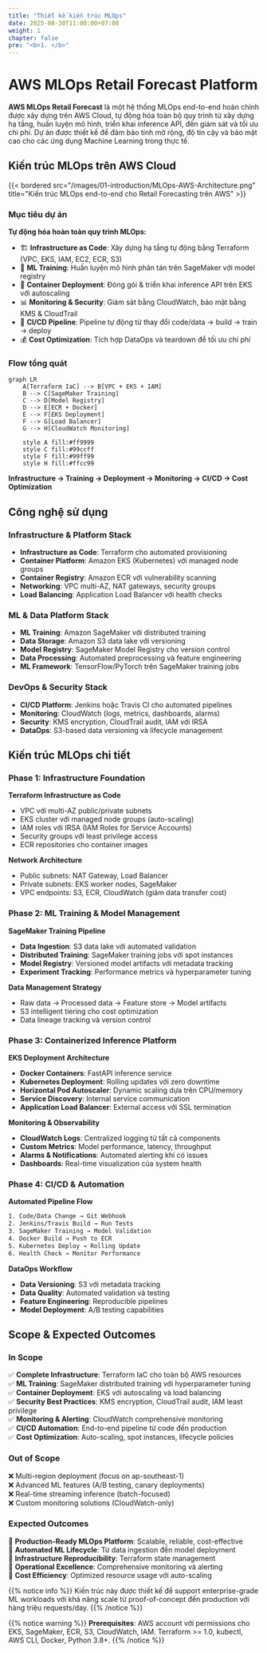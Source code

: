 ```yaml
---
title: "Thiết kế kiến trúc MLOps"
date: 2025-08-30T11:00:00+07:00
weight: 1
chapter: false
pre: "<b>1. </b>"
---
```


# AWS MLOps Retail Forecast Platform

**AWS MLOps Retail Forecast** là một hệ thống MLOps end-to-end hoàn chỉnh được xây dựng trên AWS Cloud, tự động hóa toàn bộ quy trình từ xây dựng hạ tầng, huấn luyện mô hình, triển khai inference API, đến giám sát và tối ưu chi phí. Dự án được thiết kế để đảm bảo tính mở rộng, độ tin cậy và bảo mật cao cho các ứng dụng Machine Learning trong thực tế.

## Kiến trúc MLOps trên AWS Cloud

{{< bordered src="/images/01-introduction/MLOps-AWS-Architecture.png" title="Kiến trúc MLOps end-to-end cho Retail Forecasting trên AWS" >}}

### Mục tiêu dự án

**Tự động hóa hoàn toàn quy trình MLOps:**
- 🏗️ **Infrastructure as Code**: Xây dựng hạ tầng tự động bằng Terraform (VPC, EKS, IAM, EC2, ECR, S3)
- 🤖 **ML Training**: Huấn luyện mô hình phân tán trên SageMaker với model registry
- 🚀 **Container Deployment**: Đóng gói & triển khai inference API trên EKS với autoscaling
- 📊 **Monitoring & Security**: Giám sát bằng CloudWatch, bảo mật bằng KMS & CloudTrail
- 🔄 **CI/CD Pipeline**: Pipeline tự động từ thay đổi code/data → build → train → deploy
- 💰 **Cost Optimization**: Tích hợp DataOps và teardown để tối ưu chi phí

### Flow tổng quát

```mermaid
graph LR
    A[Terraform IaC] --> B[VPC + EKS + IAM]
    B --> C[SageMaker Training]
    C --> D[Model Registry]
    D --> E[ECR + Docker]
    E --> F[EKS Deployment]
    F --> G[Load Balancer]
    G --> H[CloudWatch Monitoring]
    
    style A fill:#ff9999
    style C fill:#99ccff
    style F fill:#99ff99
    style H fill:#ffcc99
```

**Infrastructure → Training → Deployment → Monitoring → CI/CD → Cost Optimization**

## Công nghệ sử dụng

### Infrastructure & Platform Stack
- **Infrastructure as Code**: Terraform cho automated provisioning
- **Container Platform**: Amazon EKS (Kubernetes) với managed node groups
- **Container Registry**: Amazon ECR với vulnerability scanning  
- **Networking**: VPC multi-AZ, NAT gateways, security groups
- **Load Balancing**: Application Load Balancer với health checks

### ML & Data Platform Stack  
- **ML Training**: Amazon SageMaker với distributed training
- **Data Storage**: Amazon S3 data lake với versioning
- **Model Registry**: SageMaker Model Registry cho version control
- **Data Processing**: Automated preprocessing và feature engineering
- **ML Framework**: TensorFlow/PyTorch trên SageMaker training jobs

### DevOps & Security Stack
- **CI/CD Platform**: Jenkins hoặc Travis CI cho automated pipelines
- **Monitoring**: CloudWatch (logs, metrics, dashboards, alarms)
- **Security**: KMS encryption, CloudTrail audit, IAM với IRSA
- **DataOps**: S3-based data versioning và lifecycle management

## Kiến trúc MLOps chi tiết

### Phase 1: Infrastructure Foundation

**Terraform Infrastructure as Code**
- VPC với multi-AZ public/private subnets
- EKS cluster với managed node groups (auto-scaling)
- IAM roles với IRSA (IAM Roles for Service Accounts)
- Security groups với least privilege access
- ECR repositories cho container images

**Network Architecture**
- Public subnets: NAT Gateway, Load Balancer
- Private subnets: EKS worker nodes, SageMaker
- VPC endpoints: S3, ECR, CloudWatch (giảm data transfer cost)

### Phase 2: ML Training & Model Management

**SageMaker Training Pipeline**
- **Data Ingestion**: S3 data lake với automated validation
- **Distributed Training**: SageMaker training jobs với spot instances
- **Model Registry**: Versioned model artifacts với metadata tracking
- **Experiment Tracking**: Performance metrics và hyperparameter tuning

**Data Management Strategy**
- Raw data → Processed data → Feature store → Model artifacts
- S3 intelligent tiering cho cost optimization
- Data lineage tracking và version control

### Phase 3: Containerized Inference Platform

**EKS Deployment Architecture**
- **Docker Containers**: FastAPI inference service
- **Kubernetes Deployment**: Rolling updates với zero downtime  
- **Horizontal Pod Autoscaler**: Dynamic scaling dựa trên CPU/memory
- **Service Discovery**: Internal service communication
- **Application Load Balancer**: External access với SSL termination

**Monitoring & Observability**
- **CloudWatch Logs**: Centralized logging từ tất cả components
- **Custom Metrics**: Model performance, latency, throughput
- **Alarms & Notifications**: Automated alerting khi có issues
- **Dashboards**: Real-time visualization của system health

### Phase 4: CI/CD & Automation

**Automated Pipeline Flow**
```bash
1. Code/Data Change → Git Webhook
2. Jenkins/Travis Build → Run Tests
3. SageMaker Training → Model Validation  
4. Docker Build → Push to ECR
5. Kubernetes Deploy → Rolling Update
6. Health Check → Monitor Performance
```

**DataOps Workflow**
- **Data Versioning**: S3 với metadata tracking
- **Data Quality**: Automated validation và testing
- **Feature Engineering**: Reproducible pipelines
- **Model Deployment**: A/B testing capabilities

## Scope & Expected Outcomes

### In Scope
✅ **Complete Infrastructure**: Terraform IaC cho toàn bộ AWS resources  
✅ **ML Training**: SageMaker distributed training với hyperparameter tuning  
✅ **Container Deployment**: EKS với autoscaling và load balancing  
✅ **Security Best Practices**: KMS encryption, CloudTrail audit, IAM least privilege  
✅ **Monitoring & Alerting**: CloudWatch comprehensive monitoring  
✅ **CI/CD Automation**: End-to-end pipeline từ code đến production  
✅ **Cost Optimization**: Auto-scaling, spot instances, lifecycle policies  

### Out of Scope
❌ Multi-region deployment (focus on ap-southeast-1)  
❌ Advanced ML features (A/B testing, canary deployments)  
❌ Real-time streaming inference (batch-focused)  
❌ Custom monitoring solutions (CloudWatch-only)  

### Expected Outcomes
🎯 **Production-Ready MLOps Platform**: Scalable, reliable, cost-effective  
🎯 **Automated ML Lifecycle**: Từ data ingestion đến model deployment  
🎯 **Infrastructure Reproducibility**: Terraform state management  
🎯 **Operational Excellence**: Comprehensive monitoring và alerting  
🎯 **Cost Efficiency**: Optimized resource usage với auto-scaling  

{{% notice info %}}
Kiến trúc này được thiết kế để support enterprise-grade ML workloads với khả năng scale từ proof-of-concept đến production với hàng triệu requests/day.
{{% /notice %}}

{{% notice warning %}}
**Prerequisites**: AWS account với permissions cho EKS, SageMaker, ECR, S3, CloudWatch, IAM. Terraform >= 1.0, kubectl, AWS CLI, Docker, Python 3.8+.
{{% /notice %}}
